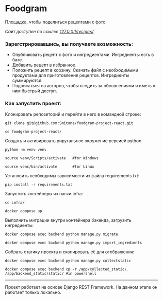 # Foodgram
Площадка, чтобы поделиться рецептами с фото.


*Сайт доступен по ссылке [127.0.0.1/recipes/](http://127.0.0.1/recipes/)*


### Зарегстрировавшись, вы получаете возможность:
* Опубликовать рецепт с фото и ингредиентами. Ингредиенты есть в базе.
* Добавить рецепт в избранное.
* Положить рецепт в корзину. Скачать файл с необходимыми продуктами для приготовления рецептов. Ингредиенты суммируются.
* Подписаться на авторов, чтобы следить за обновлениями и иметь к ним быстрый доступ.


### Как запустить проект:

Клонировать репозиторий и перейти в него в командной строке:
```
git clone git@github.com:Smitona/foodgram-project-react.git
```
```
cd foodgram-project-react/
```

Создать и активировать вирутальное окружение версией python:
```
python -m venv venv
```

```
source venv/Scripts/activate   #for Windows
```
```
source venc/bin/activate       #for Linux
```

Установить необходимы зависимости из файла requirements.txt:
```
pip install -r requirements.txt
```

Запустить контейнеры из папки infra:
```
cd infra/
```
```
docker compose up
```

Выполнить миграции внутри контейнера бэкенда, загрузить ингредиенты:
```
docker compose exec backend python manage.py migrate
```
```
docker compose exec backend python manage.py import_ingredients
```

Собрать статику проекта и скопировать её для отображения:
```
docker compose exec backend python manage.py collectstatic
```
```
docker compose exec backend cp -r /app/collected_static/. /app/backend_static/static/ #in powershell
```
_____________________________________________________________________________________________________________________________________________

Проект работает на основе Django REST Framework. На данном этапе он работает только локально.